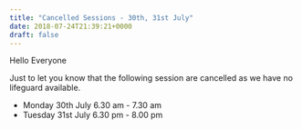 ```yaml
---
title: "Cancelled Sessions - 30th, 31st July"
date: 2018-07-24T21:39:21+0000
draft: false
---
```

Hello Everyone

Just to let you know that the following session are cancelled as we have no lifeguard available.

- Monday 30th July 6.30 am - 7.30 am
- Tuesday 31st July 6.30 pm - 8.00 pm


